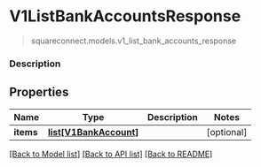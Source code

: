 # V1ListBankAccountsResponse
> squareconnect.models.v1_list_bank_accounts_response

### Description



## Properties
Name | Type | Description | Notes
------------ | ------------- | ------------- | -------------
**items** | [**list[V1BankAccount]**](V1BankAccount.md) |  | [optional] 

[[Back to Model list]](../README.md#documentation-for-models) [[Back to API list]](../README.md#documentation-for-api-endpoints) [[Back to README]](../README.md)


